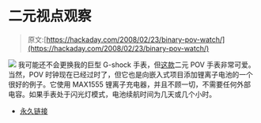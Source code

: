 # 二元视点观察

> 原文:[https://hackaday.com/2008/02/23/binary-pov-watch/](https://hackaday.com/2008/02/23/binary-pov-watch/)

![](../Images/ea995a9c0853ec9ef6c0d2a0e10ee7c0.png)
我可能还不会更换我的巨型 G-shock 手表，但[这款](http://cre.ations.net/creation/binarypov-custom-wristwatch)二元 POV 手表非常可爱。当然，POV 时钟现在已经过时了，但它也是向嵌入式项目添加锂离子电池的一个很好的例子。它使用 MAX1555 锂离子充电器，并且不顾一切，不需要任何外部电容。如果手表处于闪光灯模式，电池续航时间为几天或几个小时。

*   [永久链接](http://cre.ations.net/creation/binarypov-custom-wristwatch)